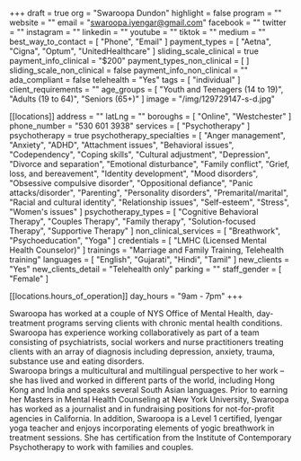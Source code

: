+++
draft = true
org = "Swaroopa Dundon"
highlight = false
program = ""
website = ""
email = "swaroopa.iyengar@gmail.com"
facebook = ""
twitter = ""
instagram = ""
linkedin = ""
youtube = ""
tiktok = ""
medium = ""
best_way_to_contact = [ "Phone", "Email" ]
payment_types = [ "Aetna", "Cigna", "Optum", "UnitedHealthcare" ]
sliding_scale_clinical = true
payment_info_clinical = "$200"
payment_types_non_clinical = [ ]
sliding_scale_non_clinical = false
payment_info_non_clinical = ""
ada_compliant = false
telehealth = "Yes"
tags = [ "individual" ]
client_requirements = ""
age_groups = [
  "Youth and Teenagers (14 to 19)",
  "Adults (19 to 64)",
  "Seniors (65+)"
]
image = "/img/129729147-s-d.jpg"

[[locations]]
address = ""
latLng = ""
boroughs = [ "Online", "Westchester" ]
phone_number = "530 601 3938"
services = [ "Psychotherapy" ]
psychotherapy = true
psychotherapy_specialties = [
  "Anger management",
  "Anxiety",
  "ADHD",
  "Attachment issues",
  "Behavioral issues",
  "Codependency",
  "Coping skills",
  "Cultural adjustment",
  "Depression",
  "Divorce and separation",
  "Emotional disturbance",
  "Family conflict",
  "Grief, loss, and bereavement",
  "Identity development",
  "Mood disorders",
  "Obsessive compulsive disorder",
  "Oppositional defiance",
  "Panic attacks/disorder",
  "Parenting",
  "Personality disorders",
  "Premarital/marital",
  "Racial and cultural identity",
  "Relationship issues",
  "Self-esteem",
  "Stress",
  "Women's issues"
]
psychotherapy_types = [
  "Cognitive Behavioral Therapy",
  "Couples Therapy",
  "Family therapy",
  "Solution-focused Therapy",
  "Supportive Therapy"
]
non_clinical_services = [ "Breathwork", "Psychoeducation", "Yoga" ]
credentials = [ "LMHC (Licensed Mental Health Counselor)" ]
trainings = "Marriage and Family Training, Telehealth training"
languages = [ "English", "Gujarati", "Hindi", "Tamil" ]
new_clients = "Yes"
new_clients_detail = "Telehealth only"
parking = ""
staff_gender = [ "Female" ]

  [[locations.hours_of_operation]]
  day_hours = "9am - 7pm"
+++

Swaroopa has worked at a couple of NYS Office of Mental Health, day-treatment programs serving clients with chronic mental health conditions. Swaroopa has experience working collaboratively as part of a team consisting of psychiatrists, social workers and nurse practitioners treating clients with an array of diagnosis including depression, anxiety, trauma, substance use and eating disorders. <br>
Swaroopa brings a multicultural and multilingual perspective to her work – she has lived and worked in different parts of the world, including Hong Kong and India and speaks several South Asian languages.  Prior to earning her Masters in Mental Health Counseling at New York University, Swaroopa has worked as a journalist and in fundraising positions for not-for-profit agencies in California. In addition, Swaroopa is a Level 1 certified, Iyengar yoga teacher and enjoys incorporating elements of yogic breathwork in treatment sessions. She has certification from the Institute of Contemporary Psychotherapy to work with families and couples. <br>
